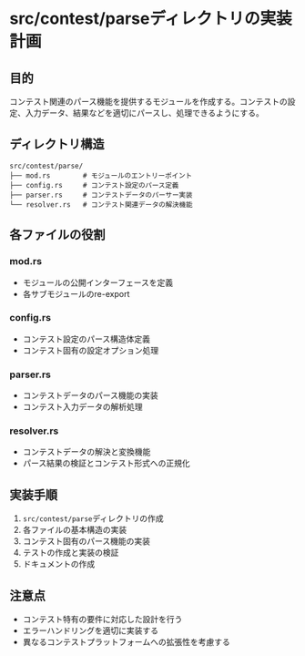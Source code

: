 # src/contest/parseディレクトリの実装計画

## 目的
コンテスト関連のパース機能を提供するモジュールを作成する。コンテストの設定、入力データ、結果などを適切にパースし、処理できるようにする。

## ディレクトリ構造
```
src/contest/parse/
├── mod.rs        # モジュールのエントリーポイント
├── config.rs     # コンテスト設定のパース定義
├── parser.rs     # コンテストデータのパーサー実装
└── resolver.rs   # コンテスト関連データの解決機能
```

## 各ファイルの役割

### mod.rs
- モジュールの公開インターフェースを定義
- 各サブモジュールのre-export

### config.rs
- コンテスト設定のパース構造体定義
- コンテスト固有の設定オプション処理

### parser.rs
- コンテストデータのパース機能の実装
- コンテスト入力データの解析処理

### resolver.rs
- コンテストデータの解決と変換機能
- パース結果の検証とコンテスト形式への正規化

## 実装手順
1. `src/contest/parse`ディレクトリの作成
2. 各ファイルの基本構造の実装
3. コンテスト固有のパース機能の実装
4. テストの作成と実装の検証
5. ドキュメントの作成

## 注意点
- コンテスト特有の要件に対応した設計を行う
- エラーハンドリングを適切に実装する
- 異なるコンテストプラットフォームへの拡張性を考慮する 